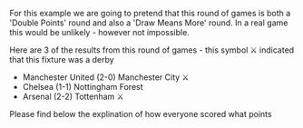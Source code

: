 For this example we are going to pretend that this round of games is both a 'Double Points' round and also a 'Draw Means More' round. In a real game this would be unlikely - however not impossible.

Here are 3 of the results from this round of games - this symbol ⚔️ indicated that this fixture was a derby

- Manchester United (2-0) Manchester City ⚔️
- Chelsea (1-1) Nottingham Forest
- Arsenal (2-2) Tottenham ⚔️

Please find below the explination of how everyone scored what points